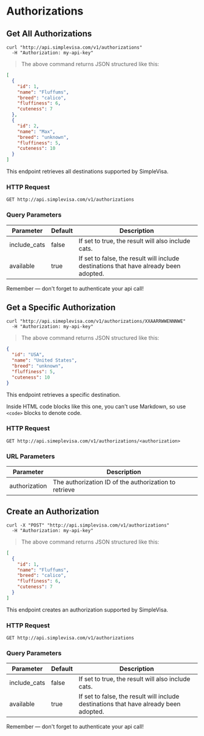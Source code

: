 # Authorizations

## Get All Authorizations

```shell
curl "http://api.simplevisa.com/v1/authorizations"
  -H "Authorization: my-api-key"
```

> The above command returns JSON structured like this:

```json
[
  {
    "id": 1,
    "name": "Fluffums",
    "breed": "calico",
    "fluffiness": 6,
    "cuteness": 7
  },
  {
    "id": 2,
    "name": "Max",
    "breed": "unknown",
    "fluffiness": 5,
    "cuteness": 10
  }
]
```

This endpoint retrieves all destinations supported by SimpleVisa.

### HTTP Request

`GET http://api.simplevisa.com/v1/authorizations`

### Query Parameters

Parameter | Default | Description
--------- | ------- | -----------
include_cats | false | If set to true, the result will also include cats.
available | true | If set to false, the result will include destinations that have already been adopted.

<aside class="success">
Remember — don't forget to authenticate your api call!
</aside>

## Get a Specific Authorization

```shell
curl "http://api.simeplevisa.com/v1/authorizations/XXAARRWWENNNWE"
  -H "Authorization: my-api-key"
```

> The above command returns JSON structured like this:

```json
{
  "id": "USA",
  "name": "United States",
  "breed": "unknown",
  "fluffiness": 5,
  "cuteness": 10
}
```

This endpoint retrieves a specific destination.

<aside class="warning">Inside HTML code blocks like this one, you can't use Markdown, so use <code>&lt;code&gt;</code> blocks to denote code.</aside>

### HTTP Request

`GET http://api.simeplevisa.com/v1/authorizations/<authorization>`

### URL Parameters

Parameter | Description
--------- | -----------
authorization | The authorization ID of the authorization to retrieve

## Create an Authorization

```shell
curl -X "POST" "http://api.simplevisa.com/v1/authorizations"
  -H "Authorization: my-api-key"
```

> The above command returns JSON structured like this:

```json
[
  {
    "id": 1,
    "name": "Fluffums",
    "breed": "calico",
    "fluffiness": 6,
    "cuteness": 7
  }
]
```

This endpoint creates an authorization supported by SimpleVisa.

### HTTP Request

`GET http://api.simplevisa.com/v1/authorizations`

### Query Parameters

Parameter | Default | Description
--------- | ------- | -----------
include_cats | false | If set to true, the result will also include cats.
available | true | If set to false, the result will include destinations that have already been adopted.

<aside class="success">
Remember — don't forget to authenticate your api call!
</aside>